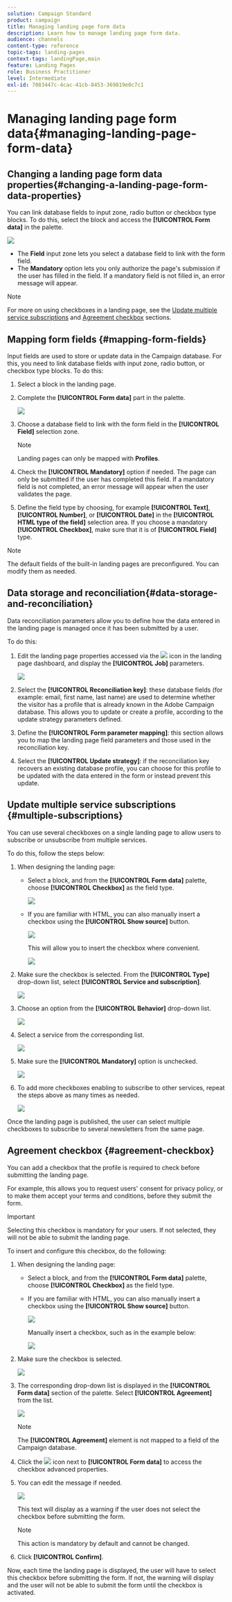 ```yaml
---
solution: Campaign Standard
product: campaign
title: Managing landing page form data
description: Learn how to manage landing page form data.
audience: channels
content-type: reference
topic-tags: landing-pages
context-tags: landingPage,main
feature: Landing Pages
role: Business Practitioner
level: Intermediate
exl-id: 7083447c-4cac-41cb-8453-369819e0c7c1
---
```

# Managing landing page form data{#managing-landing-page-form-data}

## Changing a landing page form data properties{#changing-a-landing-page-form-data-properties}

You can link database fields to input zone, radio button or checkbox type blocks. To do this, select the block and access the **[!UICONTROL Form data]** in the palette.

![](assets/delivery_content_9.png)

* The **Field** input zone lets you select a database field to link with the form field.
* The **Mandatory** option lets you only authorize the page's submission if the user has filled in the field. If a mandatory field is not filled in, an error message will appear.

>[!NOTE]
>
>For more on using checkboxes in a landing page, see the [Update multiple service subscriptions](#multiple-subscriptions) and [Agreement checkbox](#agreement-checkbox) sections.

## Mapping form fields {#mapping-form-fields}

Input fields are used to store or update data in the Campaign database. For this, you need to link database fields with input zone, radio button, or checkbox type blocks. To do this:

1. Select a block in the landing page.
1. Complete the **[!UICONTROL Form data]** part in the palette.

   ![](assets/editing_lp_content_4.png)

1. Choose a database field to link with the form field in the **[!UICONTROL Field]** selection zone.

   >[!NOTE]
   >
   >Landing pages can only be mapped with **Profiles**.


1. Check the **[!UICONTROL Mandatory]** option if needed. The page can only be submitted if the user has completed this field. If a mandatory field is not completed, an error message will appear when the user validates the page.

1. Define the field type by choosing, for example **[!UICONTROL Text]**, **[!UICONTROL Number]**, or **[!UICONTROL Date]** in the **[!UICONTROL HTML type of the field]** selection area.
   If you choose a mandatory **[!UICONTROL Checkbox]**, make sure that it is of **[!UICONTROL Field]** type.

>[!NOTE]
>
>The default fields of the built-in landing pages are preconfigured. You can modify them as needed.

## Data storage and reconciliation{#data-storage-and-reconciliation}

Data reconciliation parameters allow you to define how the data entered in the landing page is managed once it has been submitted by a user.

To do this:

1. Edit the landing page properties accessed via the ![](assets/edit_darkgrey-24px.png) icon in the landing page dashboard, and display the **[!UICONTROL Job]** parameters.

   ![](assets/lp_parameters_4.png)

1. Select the **[!UICONTROL Reconciliation key]**: these database fields (for example: email, first name, last name) are used to determine whether the visitor has a profile that is already known in the Adobe Campaign database. This allows you to update or create a profile, according to the update strategy parameters defined.
1. Define the **[!UICONTROL Form parameter mapping]**: this section allows you to map the landing page field parameters and those used in the reconciliation key.
1. Select the **[!UICONTROL Update strategy]**: if the reconciliation key recovers an existing database profile, you can choose for this profile to be updated with the data entered in the form or instead prevent this update.

## Update multiple service subscriptions {#multiple-subscriptions}

You can use several checkboxes on a single landing page to allow users to subscribe or unsubscribe from multiple services.

To do this, follow the steps below:

1. When designing the landing page:

   * Select a block, and from the **[!UICONTROL Form data]** palette, choose **[!UICONTROL Checkbox]** as the field type.

      ![](assets/lp_field-type-checkbox.png)

   * If you are familiar with HTML, you can also manually insert a checkbox using the **[!UICONTROL Show source]** button.

      ![](assets/lp_show_source.png)

      This will allow you to insert the checkbox where convenient.

      ![](assets/lp-manual-checkbox.png)

1. Make sure the checkbox is selected. From the **[!UICONTROL Type]** drop-down list, select **[!UICONTROL Service and subscription]**.

   ![](assets/lp_service-and-subscription.png)

1. Choose an option from the **[!UICONTROL Behavior]** drop-down list.

   ![](assets/lp_checkbox-behavior.png)

1. Select a service from the corresponding list.

   ![](assets/lp_checkbox-service.png)

1. Make sure the **[!UICONTROL Mandatory]** option is unchecked.

   ![](assets/lp_uncheck-mandatory.png)

1. To add more checkboxes enabling to subscribe to other services, repeat the steps above as many times as needed.

   ![](assets/lp_multiple-checkboxes.png)

Once the landing page is published, the user can select multiple checkboxes to subscribe to several newsletters from the same page.

## Agreement checkbox {#agreement-checkbox}

You can add a checkbox that the profile is required to check before submitting the landing page.

For example, this allows you to request users' consent for privacy policy, or to make them accept your terms and conditions, before they submit the form.

>[!IMPORTANT]
>
>Selecting this checkbox is mandatory for your users. If not selected, they will not be able to submit the landing page.

To insert and configure this checkbox, do the following:

1. When designing the landing page:

   * Select a block, and from the **[!UICONTROL Form data]** palette, choose **[!UICONTROL Checkbox]** as the field type.

   * If you are familiar with HTML, you can also manually insert a checkbox using the **[!UICONTROL Show source]** button.

      ![](assets/lp_show_source.png)

      Manually insert a checkbox, such as in the example below:

      ![](assets/lp_checkbox_code.png)

      <!--Click **[!UICONTROL Hide source]**.-->

1. Make sure the checkbox is selected.

   ![](assets/lp_select_checkbox.png)

1. The corresponding drop-down list is displayed in the **[!UICONTROL Form data]** section of the palette. Select **[!UICONTROL Agreement]** from the list.

   ![](assets/lp_form_data_drop-down.png)

   >[!NOTE]
   >
   >The **[!UICONTROL Agreement]** element is not mapped to a field of the Campaign database.

1. Click the ![](assets/lp-properties-icon.png) icon next to **[!UICONTROL Form data]** to access the checkbox advanced properties.

1. You can edit the message if needed.

   ![](assets/lp_agreement_message.png)

   This text will display as a warning if the user does not select the checkbox before submitting the form.

   >[!NOTE]
   >
   >This action is mandatory by default and cannot be changed.

1. Click **[!UICONTROL Confirm]**.

Now, each time the landing page is displayed, the user will have to select this checkbox before submitting the form. If not, the warning will display and the user will not be able to submit the form until the checkbox is activated.